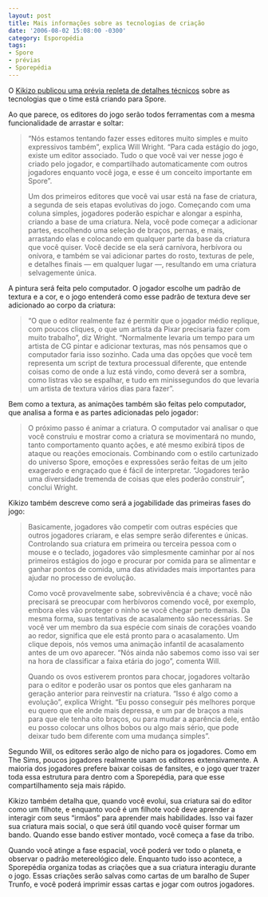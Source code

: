 ```yaml
---
layout: post
title: Mais informações sobre as tecnologias de criação
date: '2006-08-02 15:08:00 -0300'
category: Esporopédia
tags:
- Spore
- prévias
- Sporepédia
---
```

O [Kikizo publicou uma prévia repleta de detalhes técnicos](http://games.kikizo.com/news/200607/141_p1.asp) sobre as tecnologias que o time está criando para Spore.

Ao que parece, os editores do jogo serão todos ferramentas com a mesma funcionalidade de arrastar e soltar:

> “Nós estamos tentando fazer esses editores muito simples e muito expressivos também”, explica Will Wright. “Para cada estágio do jogo, existe um editor associado. Tudo o que você vai ver nesse jogo é criado pelo jogador, e compartilhado automaticamente com outros jogadores enquanto você joga, e esse é um conceito importante em Spore”.
>
> Um dos primeiros editores que você vai usar está na fase de criatura, a segunda de seis etapas evolutivas do jogo. Começando com uma coluna simples, jogadores poderão espichar e alongar a espinha, criando a base de uma criatura. Nela, você pode começar a adicionar partes, escolhendo uma seleção de braços, pernas, e mais, arrastando elas e colocando em qualquer parte da base da criatura que você quiser. Você decide se ela será carnívora, herbívora ou onívora, e também se vai adicionar partes do rosto, texturas de pele, e detalhes finais — em qualquer lugar —, resultando em uma criatura selvagemente única.

A pintura será feita pelo computador. O jogador escolhe um padrão de textura e a cor, e o jogo entenderá como esse padrão de textura deve ser adicionado ao corpo da criatura:

> “O que o editor realmente faz é permitir que o jogador médio replique, com poucos cliques, o que um artista da Pixar precisaria fazer com muito trabalho”, diz Wright. “Normalmente levaria um tempo para um artista de CG pintar e adicionar texturas, mas nós pensamos que o computador faria isso sozinho. Cada uma das opções que você tem representa um script de textura processual diferente, que entende coisas como de onde a luz está vindo, como deverá ser a sombra, como listras vão se espalhar, e tudo em minissegundos do que levaria um artista de textura vários dias para fazer”.

Bem como a textura, as animações também são feitas pelo computador, que analisa a forma e as partes adicionadas pelo jogador:

> O próximo passo é animar a criatura. O computador vai analisar o que você construiu e mostrar como a criatura se movimentará no mundo, tanto comportamento quanto ações, e até mesmo exibirá tipos de ataque ou reações emocionais. Combinando com o estilo cartunizado do universo Spore, emoções e expressões serão feitas de um jeito exagerado e engraçado que é fácil de interpretar. “Jogadores terão uma diversidade tremenda de coisas que eles poderão construir”, conclui Wright.

Kikizo também descreve como será a jogabilidade das primeiras fases do jogo:

> Basicamente, jogadores vão competir com outras espécies que outros jogadores criaram, e elas sempre serão diferentes e únicas. Controlando sua criatura em primeira ou terceira pessoa com o mouse e o teclado, jogadores vão simplesmente caminhar por aí nos primeiros estágios do jogo e procurar por comida para se alimentar e ganhar pontos de comida, uma das atividades mais importantes para ajudar no processo de evolução.
>
> Como você provavelmente sabe, sobrevivência é a chave; você não precisará se preocupar com herbívoros comendo você, por exemplo, embora eles vão proteger o ninho se você chegar perto demais. Da mesma forma, suas tentativas de acasalamento são necessárias. Se você ver um membro da sua espécie com sinais de corações voando ao redor, significa que ele está pronto para o acasalamento. Um clique depois, nós vemos uma animação infantil de acasalamento antes de um ovo aparecer. “Nós ainda não sabemos como isso vai ser na hora de classificar a faixa etária do jogo”, comenta Will.
>
> Quando os ovos estiverem prontos para chocar, jogadores voltarão para o editor e poderão usar os pontos que eles ganharam na geração anterior para reinvestir na criatura. “Isso é algo como a evolução”, explica Wright. “Eu posso conseguir pés melhores porque eu quero que ele ande mais depressa, e um par de braços a mais para que ele tenha oito braços, ou para mudar a aparência dele, então eu posso colocar uns olhos bobos ou algo mais sério, que pode deixar tudo bem diferente com uma mudança simples”.


Segundo Will, os editores serão algo de nicho para os jogadores. Como em The Sims, poucos jogadores realmente usam os editores extensivamente. A maioria dos jogadores prefere baixar coisas de fansites, e o jogo quer trazer toda essa estrutura para dentro com a Sporepédia, para que esse compartilhamento seja mais rápido.

Kikizo também detalha que, quando você evolui, sua criatura sai do editor como um filhote, e enquanto você é um filhote você deve aprender a interagir com seus “irmãos” para aprender mais habilidades. Isso vai fazer sua criatura mais social, o que será útil quando você quiser formar um bando. Quando esse bando estiver montado, você começa a fase da tribo.

Quando você atinge a fase espacial, você poderá ver todo o planeta, e observar o padrão metereológico dele. Enquanto tudo isso acontece, a Sporepédia organiza todas as criações que a sua criatura interagiu durante o jogo. Essas criações serão salvas como cartas de um baralho de Super Trunfo, e você poderá imprimir essas cartas e jogar com outros jogadores. 